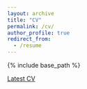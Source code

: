 ```yaml
---
layout: archive
title: "CV"
permalink: /cv/
author_profile: true
redirect_from:
  - /resume
---
```


{% include base_path %}

[Latest CV](/RyaSanovar_CV.pdf)